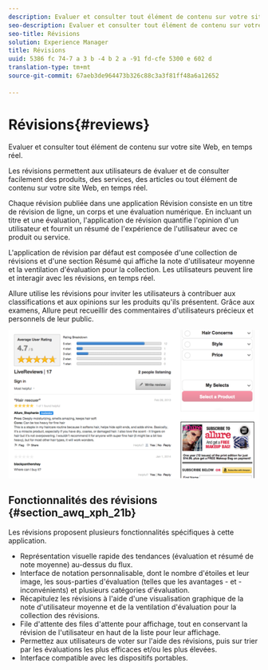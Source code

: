```yaml
---
description: Evaluer et consulter tout élément de contenu sur votre site Web, en temps réel.
seo-description: Evaluer et consulter tout élément de contenu sur votre site Web, en temps réel.
seo-title: Révisions
solution: Experience Manager
title: Révisions
uuid: 5386 fc 74-7 a 3 b -4 b 2 a -91 fd-cfe 5300 e 602 d
translation-type: tm+mt
source-git-commit: 67aeb3de964473b326c88c3a3f81ff48a6a12652

---
```



# Révisions{#reviews}

Evaluer et consulter tout élément de contenu sur votre site Web, en temps réel.

Les révisions permettent aux utilisateurs de évaluer et de consulter facilement des produits, des services, des articles ou tout élément de contenu sur votre site Web, en temps réel.

Chaque révision publiée dans une application Révision consiste en un titre de révision de ligne, un corps et une évaluation numérique. En incluant un titre et une évaluation, l&#39;application de révision quantifie l&#39;opinion d&#39;un utilisateur et fournit un résumé de l&#39;expérience de l&#39;utilisateur avec ce produit ou service.

L&#39;application de révision par défaut est composée d&#39;une collection de révisions et d&#39;une section Résumé qui affiche la note d&#39;utilisateur moyenne et la ventilation d&#39;évaluation pour la collection. Les utilisateurs peuvent lire et interagir avec les révisions, en temps réel.

Allure utilise les révisions pour inviter les utilisateurs à contribuer aux classifications et aux opinions sur les produits qu&#39;ils présentent. Grâce aux examens, Allure peut recueillir des commentaires d&#39;utilisateurs précieux et personnels de leur public.

![](assets/ReviewsAllure.png)

## Fonctionnalités des révisions {#section_awq_xph_21b}

Les révisions proposent plusieurs fonctionnalités spécifiques à cette application.

* Représentation visuelle rapide des tendances (évaluation et résumé de note moyenne) au-dessus du flux.
* Interface de notation personnalisable, dont le nombre d&#39;étoiles et leur image, les sous-parties d&#39;évaluation (telles que les avantages - et - inconvénients) et plusieurs catégories d&#39;évaluation.
* Récapitulez les révisions à l&#39;aide d&#39;une visualisation graphique de la note d&#39;utilisateur moyenne et de la ventilation d&#39;évaluation pour la collection des révisions.
* File d&#39;attente des files d&#39;attente pour affichage, tout en conservant la révision de l&#39;utilisateur en haut de la liste pour leur affichage.
* Permettez aux utilisateurs de voter sur l&#39;aide des révisions, puis sur trier par les évaluations les plus efficaces et/ou les plus élevées.
* Interface compatible avec les dispositifs portables.

